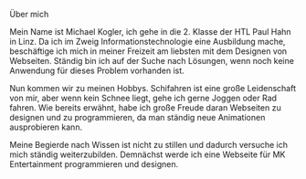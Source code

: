 Über mich

Mein Name ist Michael Kogler, ich gehe in die 2. Klasse der HTL Paul Hahn in Linz. Da ich im Zweig Informationstechnologie eine Ausbildung mache, beschäftige ich mich in meiner Freizeit am liebsten mit dem Designen von Webseiten. Ständig bin ich auf der Suche nach Lösungen, wenn noch keine Anwendung für dieses Problem vorhanden ist.

Nun kommen wir zu meinen Hobbys. Schifahren ist eine große Leidenschaft von mir, aber wenn kein Schnee liegt, gehe ich gerne Joggen oder Rad fahren. Wie bereits erwähnt, habe ich große Freude daran Webseiten zu designen und zu programmieren, da man ständig neue Animationen ausprobieren kann.

Meine Begierde nach Wissen ist nicht zu stillen und dadurch versuche ich mich ständig weiterzubilden. Demnächst werde ich eine Webseite für MK Entertainment programmieren und designen.